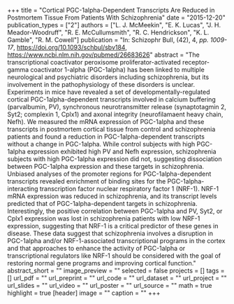 +++
title = "Cortical PGC-1alpha-Dependent Transcripts Are Reduced in Postmortem Tissue From Patients With Schizophrenia"
date = "2015-12-20"
publication_types = ["2"]
authors = ["L. J. McMeekin", "E. K. Lucas", "J. H. Meador-Woodruff", "R. E. McCullumsmith", "R. C. Hendrickson", "K. L. Gamble", "R. M. Cowell"]
publication = "In: Schizophr Bull, (42), 4, _pp. 1009-17_, https://doi.org/10.1093/schbul/sbv184, https://www.ncbi.nlm.nih.gov/pubmed/26683626"
abstract = "The transcriptional coactivator peroxisome proliferator-activated receptor-gamma coactivator 1-alpha (PGC-1alpha) has been linked to multiple neurological and psychiatric disorders including schizophrenia, but its involvement in the pathophysiology of these disorders is unclear. Experiments in mice have revealed a set of developmentally-regulated cortical PGC-1alpha-dependent transcripts involved in calcium buffering (parvalbumin, PV), synchronous neurotransmitter release (synaptotagmin 2, Syt2; complexin 1, Cplx1) and axonal integrity (neurofilamaent heavy chain, Nefh). We measured the mRNA expression of PGC-1alpha and these transcripts in postmortem cortical tissue from control and schizophrenia patients and found a reduction in PGC-1alpha-dependent transcripts without a change in PGC-1alpha. While control subjects with high PGC-1alpha expression exhibited high PV and Nefh expression, schizophrenia subjects with high PGC-1alpha expression did not, suggesting dissociation between PGC-1alpha expression and these targets in schizophrenia. Unbiased analyses of the promoter regions for PGC-1alpha-dependent transcripts revealed enrichment of binding sites for the PGC-1alpha-interacting transcription factor nuclear respiratory factor 1 (NRF-1). NRF-1 mRNA expression was reduced in schizophrenia, and its transcript levels predicted that of PGC-1alpha-dependent targets in schizophrenia. Interestingly, the positive correlation between PGC-1alpha and PV, Syt2, or Cplx1 expression was lost in schizophrenia patients with low NRF-1 expression, suggesting that NRF-1 is a critical predictor of these genes in disease. These data suggest that schizophrenia involves a disruption in PGC-1alpha and/or NRF-1-associated transcriptional programs in the cortex and that approaches to enhance the activity of PGC-1alpha or transcriptional regulators like NRF-1 should be considered with the goal of restoring normal gene programs and improving cortical function."
abstract_short = ""
image_preview = ""
selected = false
projects = []
tags = []
url_pdf = ""
url_preprint = ""
url_code = ""
url_dataset = ""
url_project = ""
url_slides = ""
url_video = ""
url_poster = ""
url_source = ""
math = true
highlight = true
[header]
image = ""
caption = ""
+++
